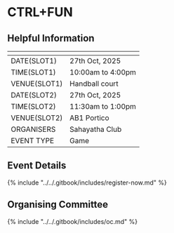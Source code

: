# CTRL+FUN

## Helpful Information&#x20;

<table data-view="cards"><thead><tr><th></th><th></th></tr></thead><tbody><tr><td>DATE(SLOT1)</td><td>27th Oct, 2025</td></tr><tr><td>TIME(SLOT1)</td><td>10:00am to 4:00pm </td></tr><tr><td>VENUE(SLOT1)</td><td>Handball court</td></tr><tr><td>DATE(SLOT2)</td><td>27th Oct, 2025</td></tr><tr><td>TIME(SLOT2)</td><td>11:30am to 1:00pm</td></tr><tr><td>VENUE(SLOT2)</td><td>AB1 Portico</td></tr><tr><td>ORGANISERS </td><td>Sahayatha Club </td></tr><tr><td>EVENT TYPE </td><td>Game </td></tr></tbody></table>

## Event Details&#x20;

{% include "../../.gitbook/includes/register-now.md" %}

## Organising Committee&#x20;

{% include "../../.gitbook/includes/oc.md" %}
